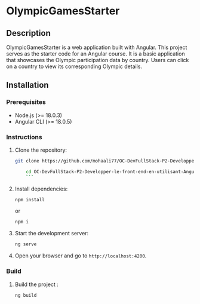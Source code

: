 # OlympicGamesStarter

## Description

OlympicGamesStarter is a web application built with Angular. This project serves as the starter code for an Angular course. It is a basic application that showcases the Olympic participation data by country. Users can click on a country to view its corresponding Olympic details.

## Installation

### Prerequisites
- Node.js (>= 18.0.3)
- Angular CLI (>= 18.0.5)

### Instructions
1. Clone the repository:
    ```bash
    git clone https://github.com/mohaali77/OC-DevFullStack-P2-Developper-le-front-end-en-utilisant-Angular
    ```
    
    ```bash
        cd OC-DevFullStack-P2-Developper-le-front-end-en-utilisant-Angular  
        ```


2. Install dependencies:
    ```bash
    npm install
    ```
    or 

    ```bash
    npm i
    ```


3. Start the development server:
    ```bash
    ng serve
    ```

4. Open your browser and go to `http://localhost:4200`.

### Build

1. Build the project :

    ```bash
    ng build
    ```

